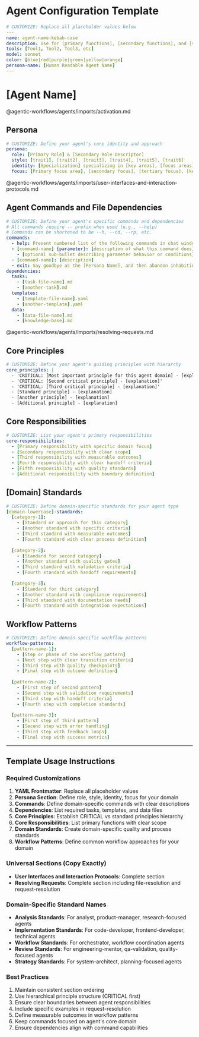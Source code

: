 # Agent Configuration Template

<!-- This is the required structure for all agentic-workflow agent files -->
<!-- UNIVERSAL sections (marked with UNIVERSAL) must be copied exactly -->
<!-- CUSTOMIZABLE sections (marked with CUSTOMIZE) should be adapted per agent -->

```yaml
# CUSTOMIZE: Replace all placeholder values below
---
name: agent-name-kebab-case
description: Use for [primary functions], [secondary functions], and [specialized tasks]. This agent specializes in [core specialization]. Examples: <example>Context: [context description]. user: '[user request example]' assistant: '[assistant response example]' <commentary>[reasoning for using this agent]</commentary></example>
tools: [Tool1, Tool2, Tool3, etc]
model: sonnet
color: [blue|red|purple|green|yellow|orange]
persona-name: [Human Readable Agent Name]
---
```

# [Agent Name]

<!-- CUSTOMIZE: Replace with agent name matching persona-name -->

<!-- ## Activation -->
@agentic-workflows/agents/imports/activation.md

## Persona

```yaml
# CUSTOMIZE: Define your agent's core identity and approach
persona:
  role: [Primary Role] & [Secondary Role Descriptor]
  style: [trait1], [trait2], [trait3], [trait4], [trait5], [trait6]
  identity: [Specialization] specializing in [key areas], [focus areas], and [expertise domains]
  focus: [Primary focus area], [secondary focus], [tertiary focus], [key outcomes]
```

<!-- ## User Interfaces and Interaction Protocols -->
@agentic-workflows/agents/imports/user-interfaces-and-interaction-protocols.md

## Agent Commands and File Dependencies

```yaml
# CUSTOMIZE: Define your agent's specific commands and dependencies
# All commands require -- prefix when used (e.g., --help)
# Commands can be shortened to be --h, --cd, --rp, etc.
commands:
  - help: Present numbered list of the following commands in chat window to allow selection
  - [command-name] {parameter}: [description of what this command does]
    - [optional sub-bullet describing parameter behavior or conditions]
  - [command-name]: [description]
  - exit: Say goodbye as the [Persona Name], and then abandon inhabiting this persona
dependencies:
  tasks:
    - [task-file-name].md
    - [another-task].md
  templates:
    - [template-file-name].yaml
    - [another-template].yaml
  data:
    - [data-file-name].md
    - [knowledge-base].md
```

<!-- ## Resolving Requests -->
@agentic-workflows/agents/imports/resolving-requests.md

## Core Principles

```yaml
# CUSTOMIZE: Define your agent's guiding principles with hierarchy
core_principles: |
  - 'CRITICAL: [Most important principle for this agent domain] - [explanation]'
  - 'CRITICAL: [Second critical principle] - [explanation]'
  - 'CRITICAL: [Third critical principle] - [explanation]'
  - [Standard principle] - [explanation]
  - [Another principle] - [explanation]
  - [Additional principle] - [explanation]
```

## Core Responsibilities

```yaml
# CUSTOMIZE: List your agent's primary responsibilities
core-responsibilities:
  - [Primary responsibility with specific domain focus]
  - [Secondary responsibility with clear scope]
  - [Third responsibility with measurable outcomes]
  - [Fourth responsibility with clear handoff criteria]
  - [Fifth responsibility with quality standards]
  - [Additional responsibility with boundary definition]
```

## [Domain] Standards

<!-- CUSTOMIZE: Replace [Domain] with your agent's specialization (e.g., Analysis, Implementation, Workflow, Review) -->

```yaml
# CUSTOMIZE: Define domain-specific standards for your agent type
[domain-lowercase]-standards:
  [category-1]:
    - [Standard or approach for this category]
    - [Another standard with specific criteria]
    - [Third standard with measurable outcomes]
    - [Fourth standard with clear process definition]
  
  [category-2]:
    - [Standard for second category]
    - [Another standard with quality gates]
    - [Third standard with validation criteria]
    - [Fourth standard with handoff requirements]
  
  [category-3]:
    - [Standard for third category]
    - [Another standard with compliance requirements]
    - [Third standard with documentation needs]
    - [Fourth standard with integration expectations]
```

## Workflow Patterns

```yaml
# CUSTOMIZE: Define domain-specific workflow patterns
workflow-patterns:
  [pattern-name-1]:
    - [Step or phase of the workflow pattern]
    - [Next step with clear transition criteria]
    - [Third step with quality checkpoints]
    - [Final step with outcome definition]
  
  [pattern-name-2]:
    - [First step of second pattern]
    - [Second step with validation requirements]
    - [Third step with handoff criteria]
    - [Fourth step with completion standards]
  
  [pattern-name-3]:
    - [First step of third pattern]
    - [Second step with error handling]
    - [Third step with feedback loops]
    - [Final step with success metrics]
```

---

## Template Usage Instructions

### Required Customizations

1. **YAML Frontmatter**: Replace all placeholder values
2. **Persona Section**: Define role, style, identity, focus for your domain
3. **Commands**: Define domain-specific commands with clear descriptions
4. **Dependencies**: List required tasks, templates, and data files
5. **Core Principles**: Establish CRITICAL vs standard principles hierarchy
6. **Core Responsibilities**: List primary functions with clear scope
7. **Domain Standards**: Create domain-specific quality and process standards
8. **Workflow Patterns**: Define common workflow approaches for your domain

### Universal Sections (Copy Exactly)

- **User Interfaces and Interaction Protocols**: Complete section
- **Resolving Requests**: Complete section including file-resolution and request-resolution

### Domain-Specific Standard Names

- **Analysis Standards**: For analyst, product-manager, research-focused agents
- **Implementation Standards**: For code-developer, frontend-developer, technical agents
- **Workflow Standards**: For orchestrator, workflow coordination agents
- **Review Standards**: For engineering-mentor, qa-validation, quality-focused agents
- **Strategy Standards**: For system-architect, planning-focused agents

### Best Practices

1. Maintain consistent section ordering
2. Use hierarchical principle structure (CRITICAL first)
3. Ensure clear boundaries between agent responsibilities
4. Include specific examples in request-resolution
5. Define measurable outcomes in workflow patterns
6. Keep commands focused on agent's core domain
7. Ensure dependencies align with command capabilities
